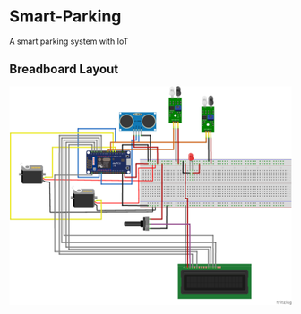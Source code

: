 # Smart-Parking
A smart parking system with IoT

## Breadboard Layout

![image](https://github.com/r3wnad/Smart-Parking/blob/main/Fritzing_bb.png)
